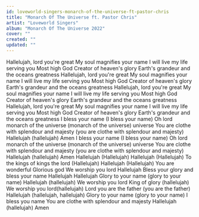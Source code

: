 ```yaml
---
id: loveworld-singers-monarch-of-the-universe-ft-pastor-chris
title: "Monarch Of The Universe ft. Pastor Chris"
artist: "Loveworld Singers"
album: "Monarch Of The Universe 2022"
cover: ""
created: ""
updated: ""
---
```


Hallelujah, lord you're great
My soul magnifies your name
I will live my life serving you Most high God
Creator of heaven's glory
Earth's grandeur and the oceans greatness
Hallelujah, lord you're great
My soul magnifies your name
I will live my life serving you Most high God
Creator of heaven's glory
Earth's grandeur and the oceans greatness
Hallelujah, lord you're great
My soul magnifies your name
I will live my life serving you Most high God
Creator of heaven's glory
Earth's grandeur and the oceans greatness
Hallelujah, lord you're great
My soul magnifies your name
I will live my life serving you Most high God
Creator of heaven's glory
Earth's grandeur and the oceans greatness
I bless your name (I bless your name) Oh lord monarch of the universe (monarch of the universe) universe You are clothe with splendour and majesty (you are clothe with splendour and majesty) Hallelujah (hallelujah) Amen
I bless your name (I bless your name) Oh lord monarch of the universe (monarch of the universe) universe You are clothe with splendour and majesty (you are clothe with splendour and majesty) Hallelujah (hallelujah) Amen
Hallelujah (Hallelujah) Hallelujah (Hallelujah)
To the kings of kings the lord (Hallelujah) Hallelujah (Hallelujah)
You are wonderful
Glorious god We worship you lord Hallelujah
Bless your glory and bless your name Hallelujah Hallelujah
Glory to your name (glory to your name) Hallelujah (hallelujah)
We worship you lord King of glory (hallelujah) We worship you lord(hallelujah) Lord you are the father (you are the father) Hallelujah (hallelujah, hallelujah) Glory to your name (glory to your name) I bless you name You are clothe with splendour and majesty Hallelujah (hallelujah) Amen